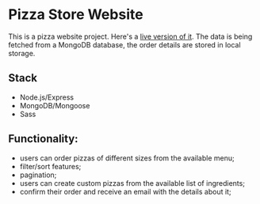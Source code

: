 # Pizza Store Website

This is a pizza website project. Here's a [live version of it](https://prog-pizza-website.netlify.app). The data is being fetched from a MongoDB database, the order details are stored in local storage.

## Stack
- Node.js/Express
- MongoDB/Mongoose
- Sass

## Functionality:
- users can order pizzas of different sizes from the available menu;
- filter/sort features;
- pagination; 
- users can create custom pizzas from the available list of ingredients;
- confirm their order and receive an email with the details about it;